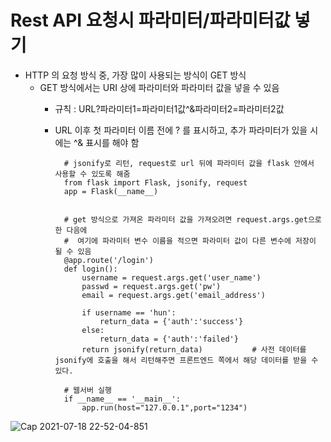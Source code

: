 # Rest API 요청시 파라미터/파라미터값 넣기
- HTTP 의 요청 방식 중, 가장 많이 사용되는 방식이 GET 방식
  - GET 방식에서는 URI 상에 파라미터와 파라미터 값을 넣을 수 있음
    - 규칙 : URL?파라미터1=파라미터1값^&파라미터2=파라미터2값
    - URL 이후 첫 파라미터 이름 전에 ? 를 표시하고, 추가 파라미터가 있을 시에는 ^& 표시를 해야 함


            # jsonify로 리턴, request로 url 뒤에 파라미터 값을 flask 안에서 사용할 수 있도록 해줌
            from flask import Flask, jsonify, request
            app = Flask(__name__)
            
            
            # get 방식으로 가져온 파라미터 값을 가져오려면 request.args.get으로 한 다음에
            #  여기에 파라미터 변수 이름을 적으면 파라미터 값이 다른 변수에 저장이 될 수 있음
            @app.route('/login')
            def login():
                username = request.args.get('user_name') 
                passwd = request.args.get('pw')
                email = request.args.get('email_address')
                
                if username == 'hun':                   
                    return_data = {'auth':'success'}
                else:
                    return_data = {'auth':'failed'}
                return jsonify(return_data)           # 사전 데이터를 jsonify에 호출을 해서 리턴해주면 프론트엔드 쪽에서 해당 데이터를 받을 수 있다.

            # 웹서버 실행
            if __name__ == '__main__':
                app.run(host="127.0.0.1",port="1234")



![Cap 2021-07-18 22-52-04-851](https://user-images.githubusercontent.com/76901290/126069872-1af04479-ff45-426d-88b0-a48118e87e44.png)
